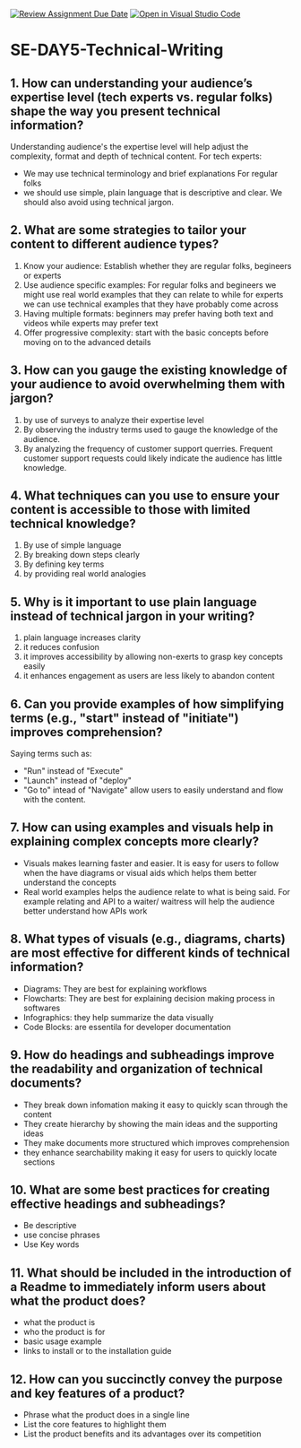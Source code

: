 [![Review Assignment Due Date](https://classroom.github.com/assets/deadline-readme-button-22041afd0340ce965d47ae6ef1cefeee28c7c493a6346c4f15d667ab976d596c.svg)](https://classroom.github.com/a/zsAR-pyY)
[![Open in Visual Studio Code](https://classroom.github.com/assets/open-in-vscode-2e0aaae1b6195c2367325f4f02e2d04e9abb55f0b24a779b69b11b9e10269abc.svg)](https://classroom.github.com/online_ide?assignment_repo_id=18628256&assignment_repo_type=AssignmentRepo)
# SE-DAY5-Technical-Writing
## 1. How can understanding your audience’s expertise level (tech experts vs. regular folks) shape the way you present technical information?

Understanding audience's the expertise level will help adjust the complexity, format and depth of technical content. 
For tech experts:
- We may use technical terminology and brief explanations
For regular folks
- we should use simple, plain language that is descriptive and clear. We should also avoid using technical jargon.

## 2. What are some strategies to tailor your content to different audience types?

1. Know your audience: Establish whether they are regular folks, begineers or experts
2. Use audience specific examples: For regular folks and begineers we might use real world examples that they can relate to while for experts we can use technical examples that they have probably come across
3. Having multiple formats: beginners may prefer having both text and videos while experts may prefer text
4. Offer progressive complexity: start with the basic concepts before moving on to the advanced details

## 3. How can you gauge the existing knowledge of your audience to avoid overwhelming them with jargon?

1. by use of surveys to analyze their expertise level
2. By observing the industry terms used to gauge the knowledge of the audience.
3. By analyzing the frequency of customer support querries. Frequent customer support requests could likely indicate the audience has little knowledge. 

## 4. What techniques can you use to ensure your content is accessible to those with limited technical knowledge?

1. By use of simple language
2. By breaking down steps clearly
3. By defining key terms
4. by providing real world analogies

## 5. Why is it important to use plain language instead of technical jargon in your writing?

1. plain language increases clarity
2. it reduces confusion
3. it improves accessibility by allowing non-exerts to grasp key concepts easily
4. it enhances engagement as users are less likely to abandon content

## 6. Can you provide examples of how simplifying terms (e.g., "start" instead of "initiate") improves comprehension?

Saying terms such as:
- "Run" instead of "Execute"
- "Launch" instead of "deploy"
- "Go to" intead of "Navigate"
allow users to easily understand and flow with the content. 

## 7. How can using examples and visuals help in explaining complex concepts more clearly?

- Visuals makes learning faster and easier. It is easy for users to follow when the have diagrams or visual aids which helps them better understand the concepts
- Real world examples helps the audience relate to what is being said. For example relating and API to a waiter/ waitress will help the audience better understand how APIs work

## 8. What types of visuals (e.g., diagrams, charts) are most effective for different kinds of technical information?

- Diagrams: They are best for explaining workflows
- Flowcharts: They are best for explaining decision making process in softwares
- Infographics: they help summarize the data visually
- Code Blocks: are essentila for developer documentation

## 9. How do headings and subheadings improve the readability and organization of technical documents?

- They break down infomation making it easy to quickly scan through the content
- They create hierarchy by showing the main ideas and the supporting ideas
- They make documents more structured which improves comprehension
- they enhance searchability making it easy for users to quickly locate sections

## 10. What are some best practices for creating effective headings and subheadings?

- Be descriptive
- use concise phrases
- Use Key words

## 11. What should be included in the introduction of a Readme to immediately inform users about what the product does?

- what the product is
- who the product is for
- basic usage example
- links to install or to the installation guide

## 12. How can you succinctly convey the purpose and key features of a product?

- Phrase what the product does in a single line
- List the core features to highlight them
- List the product benefits and its advantages over its competition


